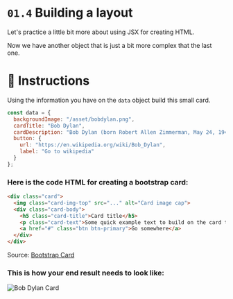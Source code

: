 # `01.4` Building a layout

Let's practice a little bit more about using JSX for creating HTML.

Now we have another object that is just a bit more complex that the last one.

# :speech_balloon: Instructions

Using the information you have on the `data` object build this small card.

```js
const data = {
  backgroundImage: "/asset/bobdylan.png",
  cardTitle: "Bob Dylan",
  cardDescription: "Bob Dylan (born Robert Allen Zimmerman, May 24, 1941) is an American singer-songwriter, author, and artist who has been an influential figure in popular music and culture for more than five decades.",
  button: {
    url: "https://en.wikipedia.org/wiki/Bob_Dylan",
    label: "Go to wikipedia"
  }
};
```
### Here is the code HTML for creating a bootstrap card:

```html
<div class="card">
  <img class="card-img-top" src="..." alt="Card image cap">
  <div class="card-body">
    <h5 class="card-title">Card title</h5>
    <p class="card-text">Some quick example text to build on the card title and make up the bulk of the card's content.</p>
    <a href="#" class="btn btn-primary">Go somewhere</a>
  </div>
</div>
````
Source: [Bootstrap Card](https://getbootstrap.com/docs/4.0/components/card/#example)

### This is how your end result needs to look like:

![Bob Dylan Card](/asset/01.4-bobdylan-postcard.png "Bob Dylan Bootstrap Card")


